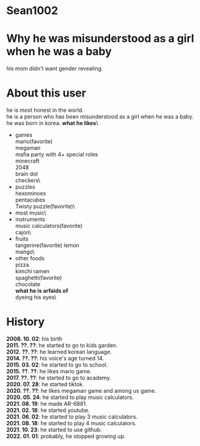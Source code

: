 # Sean1002
# Why he was misunderstood as a girl when he was a baby
his mom didn't want gender revealing.
# About this user
he is most honest in the world.\
he is a person who has been misunderstood as a girl when he was a baby.\
he was born in korea.
**what he likes**\
- games\
mario(favorite)\
megaman\
mafia party with 4+ special roles\
minecraft\
2048\
brain dot\
checkers\
- puzzles\
hexominoes\
pentacubes\
Twisty puzzle(favorite)\
- most music\
- instruments\
music calculators(favorite)\
cajon\
- fruits\
tangerine(favorite)
lemon\
mango\
- other foods\
pizza\
kimchi ramen\
spaghetti(favorite)\
chocolate\
**what he is arfaids of**\
dyeing his eyes\
# History
**2008. 10. 02**: his birth\
**2011. ??. ??**: he started to go to kids garden.\
**2012. ??. ??**: he learned korean language.\
**2014. ??. ??**: his voice's age turned 14.\
**2015. 03. 02**: he started to go to school.\
**2015. ??. ??**: he likes mario game.\
**2017. ??. ??**: he started to go to academy.\
**2020. 07. 28**: he started tiktok.\
**2020. ??. ??**: he likes megaman game and among us game.\
**2020. 05. 24**: he started to play music calculators.\
**2021. 08. 19**: he made AR-6881.\
**2021. 02. 18**: he started youtube.\
**2021. 06. 02**: he started to play 3 music calculators.\
**2021. 08. 18**: he started to play 4 music calculators.\
**2021. 10. 23**: he started to use github.\
**2022. 01. 01**: probably, he stopped growing up.

